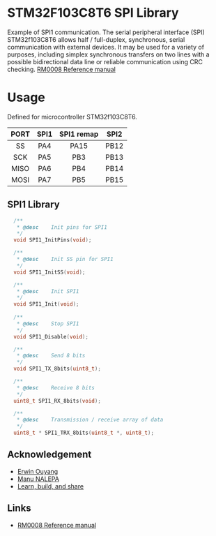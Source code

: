 # STM32F103C8T6 SPI Library
Example of SPI1 communication. The serial peripheral interface (SPI) STM32f103C8T6 allows half / full-duplex, synchronous, serial
communication with external devices. It may be used for a variety of purposes, including simplex synchronous transfers on two
lines with a possible bidirectional data line or reliable communication using CRC checking. [RM0008 Reference manual](https://www.st.com/mwg-internal/de5fs23hu73ds/progress?id=4xg82YtTk42dgC33Uqaa4XQ5B_tXbY3NJjon9Bfhm7k,)

# Usage
Defined for microcontroller STM32f103C8T6. 

| PORT  | SPI1 | SPI1 remap | SPI2 |
| :---: | :---: | :---: | :---: |
| SS | PA4 | PA15 | PB12 |
| SCK | PA5 | PB3 | PB13 |
| MISO | PA6 | PB4 | PB14 |
| MOSI | PA7 | PB5 | PB15 |

## SPI1 Library
```c
  /**
   * @desc    Init pins for SPI1
   */
  void SPI1_InitPins(void);

  /**
   * @desc    Init SS pin for SPI1
   */
  void SPI1_InitSS(void);

  /**
   * @desc    Init SPI1
   */
  void SPI1_Init(void);
  
  /**
   * @desc    Stop SPI1
   */
  void SPI1_Disable(void);

  /**
   * @desc    Send 8 bits
   */
  void SPI1_TX_8bits(uint8_t);

  /**
   * @desc    Receive 8 bits
   */
  uint8_t SPI1_RX_8bits(void);

  /**
   * @desc    Transmission / receive array of data
   */
  uint8_t * SPI1_TRX_8bits(uint8_t *, uint8_t);
```
## Acknowledgement
- [Erwin Ouyang](http://www.handsonembedded.com/stm32f103-spl-tutorial-5/)
- [Manu NALEPA](https://github.com/nalepae/stm32_tutorial/blob/master/src/spi.c)
- [Learn, build, and share](https://learnbuildshare.wordpress.com/about/stm32/using-spi-as-master/)

## Links
- [RM0008 Reference manual](https://www.st.com/mwg-internal/de5fs23hu73ds/progress?id=4xg82YtTk42dgC33Uqaa4XQ5B_tXbY3NJjon9Bfhm7k,)

